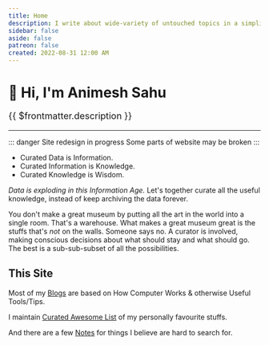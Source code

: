 ```yaml
---
title: Home
description: I write about wide-variety of untouched topics in a simplified way.
sidebar: false
aside: false
patreon: false
created: 2022-08-31 12:00 AM
---
```


# 👋 Hi, I'm Animesh Sahu

<p style="font-size: 18px;">
{{ $frontmatter.description }}
</p>

---

::: danger Site redesign in progress
Some parts of website may be broken
:::

* Curated Data is Information.
* Curated Information is Knowledge.
* Curated Knowledge is Wisdom.

*Data is exploding in this Information Age.* Let's together curate all the useful knowledge, instead of keep archiving the data forever.

<Quote author="Rework (Book)">
You don't make a great museum by putting all the art in the world into a single room. That's a warehouse. What makes a great museum great is the stuffs that's <i>not</i> on the walls. Someone says no. A curator is involved, making conscious decisions about what should stay and what should go. The best is a sub-sub-subset of all the possibilities.
</Quote>

## This Site

Most of my [Blogs](/blogs/index.md) are based on How Computer Works & otherwise Useful Tools/Tips.

I maintain [Curated Awesome List](/awesome/index.md) of my personally favourite stuffs.

And there are a few [Notes](/notes/index.md) for things I believe are hard to search for.

<!-- Rest of the site may document myself e.g. on [My Point of Interest](/point-of-interest/index.md) and [My Setup](/setup/index.md). -->


